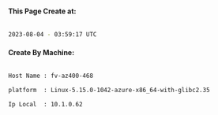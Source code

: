 
   
#### This Page Create at:

```bash

2023-08-04 - 03:59:17 UTC

```

#### Create By Machine:

```bash

Host Name : fv-az400-468

platform  : Linux-5.15.0-1042-azure-x86_64-with-glibc2.35

Ip Local  : 10.1.0.62

```

